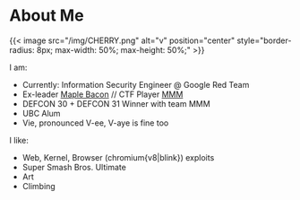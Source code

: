 # About Me

{{< image src="/img/CHERRY.png" alt="v" position="center" style="border-radius: 8px; max-width: 50%; max-height: 50%;" >}}

I am:

* Currently: Information Security Engineer @ Google Red Team
* Ex-leader [Maple Bacon](https://ubcctf.github.io/) // CTF Player [MMM](https://github.com/mmm-team)
* DEFCON 30 + DEFCON 31 Winner with team MMM
* UBC Alum
* Vie, pronounced V-ee, V-aye is fine too


I like:

* Web, Kernel, Browser (chromium{v8|blink}) exploits
* Super Smash Bros. Ultimate
* Art
* Climbing